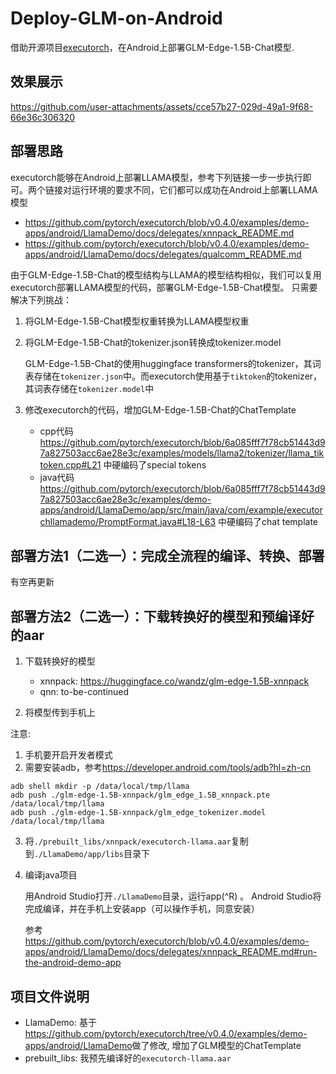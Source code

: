 # Deploy-GLM-on-Android
借助开源项目[executorch](https://github.com/pytorch/executorch)，在Android上部署GLM-Edge-1.5B-Chat模型.


## 效果展示
https://github.com/user-attachments/assets/cce57b27-029d-49a1-9f68-66e36c306320

## 部署思路
executorch能够在Android上部署LLAMA模型，参考下列链接一步一步执行即可。两个链接对运行环境的要求不同，它们都可以成功在Android上部署LLAMA模型
* https://github.com/pytorch/executorch/blob/v0.4.0/examples/demo-apps/android/LlamaDemo/docs/delegates/xnnpack_README.md
* https://github.com/pytorch/executorch/blob/v0.4.0/examples/demo-apps/android/LlamaDemo/docs/delegates/qualcomm_README.md

由于GLM-Edge-1.5B-Chat的模型结构与LLAMA的模型结构相似，我们可以复用executorch部署LLAMA模型的代码，部署GLM-Edge-1.5B-Chat模型。
只需要解决下列挑战：
1. 将GLM-Edge-1.5B-Chat模型权重转换为LLAMA模型权重

2. 将GLM-Edge-1.5B-Chat的tokenizer.json转换成tokenizer.model

    GLM-Edge-1.5B-Chat的使用huggingface transformers的tokenizer，其词表存储在`tokenizer.json`中。而executorch使用基于`tiktoken`的tokenizer，其词表存储在`tokenizer.model`中

3. 修改executorch的代码，增加GLM-Edge-1.5B-Chat的ChatTemplate

    * cpp代码<https://github.com/pytorch/executorch/blob/6a085fff7f78cb51443d97a827503acc6ae28e3c/examples/models/llama2/tokenizer/llama_tiktoken.cpp#L21> 中硬编码了special tokens
    * java代码<https://github.com/pytorch/executorch/blob/6a085fff7f78cb51443d97a827503acc6ae28e3c/examples/demo-apps/android/LlamaDemo/app/src/main/java/com/example/executorchllamademo/PromptFormat.java#L18-L63> 中硬编码了chat template


## 部署方法1（二选一）：完成全流程的编译、转换、部署
有空再更新


## 部署方法2（二选一）：下载转换好的模型和预编译好的aar
1. 下载转换好的模型
    * xnnpack: <https://huggingface.co/wandz/glm-edge-1.5B-xnnpack>
    * qnn: to-be-continued
    

2. 将模型传到手机上

注意:
1. 手机要开启开发者模式
2. 需要安装adb，参考<https://developer.android.com/tools/adb?hl=zh-cn>

```
adb shell mkdir -p /data/local/tmp/llama
adb push ./glm-edge-1.5B-xnnpack/glm_edge_1.5B_xnnpack.pte /data/local/tmp/llama
adb push ./glm-edge-1.5B-xnnpack/glm_edge_tokenizer.model /data/local/tmp/llama
```


3. 将`./prebuilt_libs/xnnpack/executorch-llama.aar`复制到`./LlamaDemo/app/libs`目录下

4. 编译java项目

    用Android Studio打开`./LlamaDemo`目录，运行app(^R) 。 Android Studio将完成编译，并在手机上安装app（可以操作手机，同意安装）

    参考<https://github.com/pytorch/executorch/blob/v0.4.0/examples/demo-apps/android/LlamaDemo/docs/delegates/xnnpack_README.md#run-the-android-demo-app>


## 项目文件说明
- LlamaDemo: 基于<https://github.com/pytorch/executorch/tree/v0.4.0/examples/demo-apps/android/LlamaDemo>做了修改, 增加了GLM模型的ChatTemplate
- prebuilt_libs: 我预先编译好的`executorch-llama.aar`


